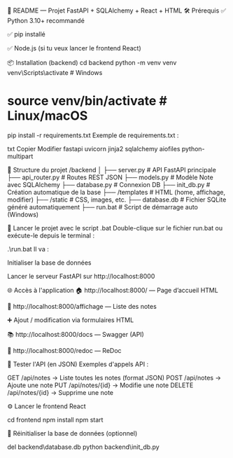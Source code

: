 📘 README — Projet FastAPI + SQLAlchemy + React + HTML
🛠️ Prérequis
✅ Python 3.10+ recommandé

✅ pip installé

✅ Node.js (si tu veux lancer le frontend React)

📦 Installation (backend)
cd backend
python -m venv venv
venv\Scripts\activate  # Windows
# source venv/bin/activate  # Linux/macOS

pip install -r requirements.txt
Exemple de requirements.txt :

txt
Copier
Modifier
fastapi
uvicorn
jinja2
sqlalchemy
aiofiles
python-multipart

🧱 Structure du projet
/backend
│
├── server.py               # API FastAPI principale
├── api_router.py           # Routes REST JSON
├── models.py               # Modèle Note avec SQLAlchemy
├── database.py             # Connexion DB
├── init_db.py              # Création automatique de la base
├── /templates              # HTML (home, affichage, modifier)
├── /static                 # CSS, images, etc.
├── database.db             # Fichier SQLite généré automatiquement
├── run.bat                 # Script de démarrage auto (Windows)

🚀 Lancer le projet avec le script .bat
Double-clique sur le fichier run.bat ou exécute-le depuis le terminal :

.\run.bat
Il va :

Initialiser la base de données

Lancer le serveur FastAPI sur http://localhost:8000

🌐 Accès à l'application
🏠 http://localhost:8000/ — Page d’accueil HTML

📄 http://localhost:8000/affichage — Liste des notes

➕ Ajout / modification via formulaires HTML

📚 http://localhost:8000/docs — Swagger (API)

🧾 http://localhost:8000/redoc — ReDoc

🧪 Tester l'API (en JSON)
Exemples d'appels API :

GET    /api/notes         → Liste toutes les notes (format JSON)
POST   /api/notes         → Ajoute une note
PUT    /api/notes/{id}    → Modifie une note
DELETE /api/notes/{id}    → Supprime une note

⚙️ Lancer le frontend React

cd frontend
npm install
npm start

🧼 Réinitialiser la base de données (optionnel)

del backend\database.db
python backend\init_db.py
